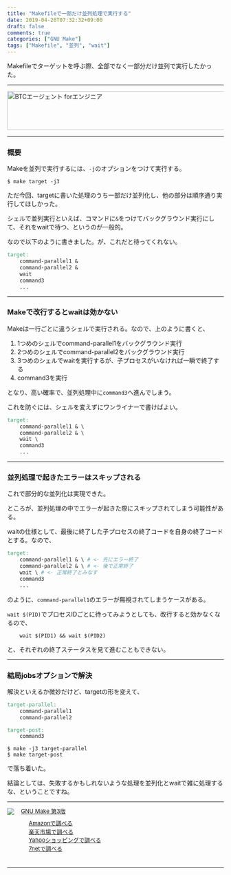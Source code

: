 ```yaml
---
title: "Makefileで一部だけ並列処理で実行する"
date: 2019-04-26T07:32:32+09:00
draft: false
comments: true
categories: ["GNU Make"]
tags: ["Makefile", "並列", "wait"]
---
```


Makefileでターゲットを呼ぶ際、全部でなく一部分だけ並列で実行したかった。

 <!--more-->

---

<a href="https://t.afi-b.com/visit.php?guid=ON&a=M10262Q-X351704n&p=J690746r" target="_blank" rel="nofollow"><img src="https://www.afi-b.com/upload_image/10262-1549272488-3.jpg" width="728" height="90" style="border:none;" alt="BTCエージェント forエンジニア" /></a><img src="https://t.afi-b.com/lead/M10262Q/J690746r/X351704n" width="1" height="1" style="border:none;" />

---

### 概要

Makeを並列で実行するには、`-j`のオプションをつけて実行する。

```
$ make target -j3
```

ただ今回、targetに書いた処理のうち一部だけ並列化し、他の部分は順序通り実行してほしかった。

シェルで並列実行といえば、コマンドに`&`をつけてバックグラウンド実行にして、それをwaitで待つ、というのが一般的。

なので以下のように書きました。が、これだと待ってくれない。

```Makefile
target:
    command-parallel1 &
    command-parallel2 &
    wait
    command3
    ...
```

---

### Makeで改行するとwaitは効かない

Makeは一行ごとに違うシェルで実行される。なので、上のように書くと、

1. 1つめのシェルでcommand-parallel1をバックグラウンド実行
2. 2つめのシェルでcommand-parallel2をバックグラウンド実行
3. 3つめのシェルでwaitを実行するが、子プロセスがいなければ一瞬で終了する
4. command3を実行

となり、高い確率で、並列処理中に`command3`へ進んでしまう。

これを防ぐには、シェルを変えずにワンライナーで書けばよい。

```Makefile
target:
    command-parallel1 & \
    command-parallel2 & \
    wait \
    command3
    ...
```

---

### 並列処理で起きたエラーはスキップされる

これで部分的な並列化は実現できた。

ところが、並列処理の中でエラーが起きた際にスキップされてしまう可能性がある。

waitの仕様として、最後に終了した子プロセスの終了コードを自身の終了コードとする。なので、

```Makefile
target:
    command-parallel1 & \ # <- 先にエラー終了
    command-parallel2 & \ # <- 後で正常終了
    wait \ # <- 正常終了とみなす
    command3
    ...
```

のように、`command-parallel1`のエラーが無視されてしまうケースがある。

`wait $(PID)`でプロセスIDごとに待ってみようとしても、改行すると効かなくなるので、

```
    wait $(PID1) && wait $(PID2)
```

と、それぞれの終了ステータスを見て進むこともできない。

---

### 結局jobsオプションで解決

解決といえるか微妙だけど、targetの形を変えて、

```Makefile
target-parallel:
    command-parallel1
    command-parallel2

target-post:
    command3
```

```
$ make -j3 target-parallel
$ make target-post
```

で落ち着いた。

結論としては、失敗するかもしれないような処理を並列化とwaitで雑に処理するな、ということですね。

---

<div class="kaerebalink-box" style="text-align:left;padding-bottom:20px;font-size:small;zoom: 1;overflow: hidden;"><div class="kaerebalink-image" style="float:left;margin:0 15px 10px 0;"><a href="//af.moshimo.com/af/c/click?a_id=1414800&amp;p_id=170&amp;pc_id=185&amp;pl_id=4062&amp;url=https%3A%2F%2Fwww.amazon.co.jp%2FGNU-Make-%25E7%25AC%25AC3%25E7%2589%2588-Robert-Mecklenburg%2Fdp%2F4873112699" rel="nofollow" target="_blank"><img src="https://images-fe.ssl-images-amazon.com/images/I/51gJZE-8b5L._SL160_.jpg" style="border: none;"/></a><img height="1" src="//i.moshimo.com/af/i/impression?a_id=1414800&amp;p_id=170&amp;pc_id=185&amp;pl_id=4062" style="border:none;" width="1"/></div><div class="kaerebalink-info" style="line-height:120%;zoom: 1;overflow: hidden;"><div class="kaerebalink-name" style="margin-bottom:10px;line-height:120%"><a href="//af.moshimo.com/af/c/click?a_id=1414800&amp;p_id=170&amp;pc_id=185&amp;pl_id=4062&amp;url=https%3A%2F%2Fwww.amazon.co.jp%2FGNU-Make-%25E7%25AC%25AC3%25E7%2589%2588-Robert-Mecklenburg%2Fdp%2F4873112699" rel="nofollow" target="_blank">GNU Make 第3版</a><img height="1" src="//i.moshimo.com/af/i/impression?a_id=1414800&amp;p_id=170&amp;pc_id=185&amp;pl_id=4062" style="border:none;" width="1"/></div><div class="kaerebalink-detail" style="margin-bottom:5px;"></div><div class="kaerebalink-link1" style="margin-top:10px;"><div class="shoplinkamazon" style="margin-right:5px;background: url('//img.yomereba.com/tam_k_01.gif') 0 0 no-repeat;padding: 2px 0 2px 18px;white-space: nowrap;"><a href="//af.moshimo.com/af/c/click?a_id=1414800&amp;p_id=170&amp;pc_id=185&amp;pl_id=4062&amp;s_v=b5Rz2P0601xu&amp;url=https%3A%2F%2Fwww.amazon.co.jp%2Fgp%2Fsearch%3Fkeywords%3Dgnu%2520make%26__mk_ja_JP%3D%25E3%2582%25AB%25E3%2582%25BF%25E3%2582%25AB%25E3%2583%258A" rel="nofollow" target="_blank">Amazonで調べる</a><img height="1" src="//i.moshimo.com/af/i/impression?a_id=1414800&amp;p_id=170&amp;pc_id=185&amp;pl_id=4062" style="border:none;" width="1"/></div><div class="shoplinkrakuten" style="margin-right:5px;background: url('//img.yomereba.com/tam_k_01.gif') 0 -50px no-repeat;padding: 2px 0 2px 18px;white-space: nowrap;"><a href="//af.moshimo.com/af/c/click?a_id=1414727&amp;p_id=54&amp;pc_id=54&amp;pl_id=616&amp;s_v=b5Rz2P0601xu&amp;url=https%3A%2F%2Fsearch.rakuten.co.jp%2Fsearch%2Fmall%2Fgnu%2520make%2F-%2Ff.1-p.1-s.1-sf.0-st.A-v.2%3Fx%3D0" rel="nofollow" target="_blank">楽天市場で調べる</a><img height="1" src="//i.moshimo.com/af/i/impression?a_id=1414727&amp;p_id=54&amp;pc_id=54&amp;pl_id=616" style="border:none;" width="1"/></div><div class="shoplinkyahoo" style="margin-right:5px;background: url('//img.yomereba.com/tam_k_01.gif') 0 -150px no-repeat;padding: 2px 0 2px 18px;white-space: nowrap;"><a href="//af.moshimo.com/af/c/click?a_id=1418766&amp;p_id=1225&amp;pc_id=1925&amp;pl_id=18502&amp;s_v=b5Rz2P0601xu&amp;url=http%3A%2F%2Fsearch.shopping.yahoo.co.jp%2Fsearch%3Fp%3Dgnu%2520make" rel="nofollow" target="_blank">Yahooショッピングで調べる</a><img height="1" src="//i.moshimo.com/af/i/impression?a_id=1418766&amp;p_id=1225&amp;pc_id=1925&amp;pl_id=18502" style="border:none;" width="1"/></div><div class="shoplinkseven" style="margin-right:5px;background: url('//img.yomereba.com/tam_k_01.gif') 0 -100px no-repeat;padding: 2px 0 2px 18px;white-space: nowrap;"><a href="//af.moshimo.com/af/c/click?a_id=1414728&amp;p_id=932&amp;pc_id=1188&amp;pl_id=12456&amp;s_v=b5Rz2P0601xu&amp;url=http%3A%2F%2F7net.omni7.jp%2Fsearch%2F%3Fkeyword%3Dgnu%2520make%26searchKeywordFlg%3D1" rel="nofollow" target="_blank"><img src=" af="" height="1" i="" i.moshimo.com="" impression?a_id='1414728&amp;p_id=932&amp;pc_id=1188&amp;pl_id=12456"' style="border:none;" width="1">7netで調べる</img src="></a></div></div></div><div class="booklink-footer" style="clear: left"></div></div>

---